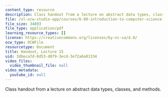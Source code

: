 ```yaml
---
content_type: resource
description: Class handout from a lecture on abstract data types, classes, and methods.
file: /ol-ocw-studio-app/courses/6-00-introduction-to-computer-science-and-programming-fall-2008/3dbeca7d0d53d0f93ecd3e72a6a01334_lec15.pdf
file_size: 34893
file_type: application/pdf
learning_resource_types: []
license: https://creativecommons.org/licenses/by-nc-sa/4.0/
ocw_type: OCWFile
resourcetype: Document
title: Handout, Lecture 15
uid: 3dbeca7d-0d53-d0f9-3ecd-3e72a6a01334
video_files:
  video_thumbnail_file: null
video_metadata:
  youtube_id: null
---
```

Class handout from a lecture on abstract data types, classes, and methods.